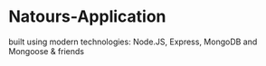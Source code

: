 # Natours-Application

built using modern technologies: Node.JS, Express, MongoDB and Mongoose & friends